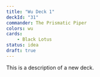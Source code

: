 ```yaml
---
title: "Wu Deck 1"
deckId: "31"
commander: The Prismatic Piper
colors: wu
cards:
    - Black Lotus
status: idea
draft: true
---
```


This is a description of a new deck.
